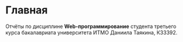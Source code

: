 # Главная

Отчёты по дисциплине **Web-программирование** студента третьего курса бакалавриата университета ИТМО Даниила Таякина, К33392.